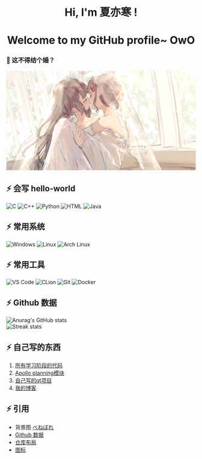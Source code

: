 

<h1 align="center" href = "https://yuri2078.github.io/">Hi, I'm <a>夏亦寒</a> !</h1>
<h1 align="center">Welcome to my GitHub profile~ OwO</h1>

### 👋 这不得结个婚？

<!--你好，这里是yuri2078

- 🔭 目前正在地球上大学
- 🌱 目前正在学习 Java、socket编程、Apollo
- 💬 
- 📫 QQ: 2078170658
- 😄 
- ⚡ 任何组织
- 插图来源 https://twitter.com/benevolels

-->



![](./yuri.png)



## ⚡ 会写 hello-world

<div>
    <img src="https://img.shields.io/badge/C-00599C?style=for-the-badge&logo=c&logoColor=white" alt="C"/>
    <img src="https://img.shields.io/badge/c++-%2300599C.svg?style=for-the-badge&logo=c%2B%2B&logoColor=white" alt="C++"/>
    <img src="https://img.shields.io/badge/python-3670A0?style=for-the-badge&logo=python&logoColor=ffdd54" alt="Python"/>
    <img src="https://img.shields.io/badge/-HTML-E34F26?style=for-the-badge&logo=html5&logoColor=white" alt="HTML"/>
    <img src="https://img.shields.io/badge/Java-007396?style=for-the-badge&logo=java&logoColor=white" alt="Java"/>
</div>

## ⚡ 常用系统

<div>
    <img src="https://img.shields.io/badge/-Windows-2088FF?style=for-the-badge&logo=windows&logoColor=white" alt="Windows"/>
    <img src="https://img.shields.io/badge/Linux-FCC624?style=for-the-badge&logo=linux&logoColor=black" alt="Linux"/>
    <img src="https://img.shields.io/badge/Arch_Linux-1793D1?style=for-the-badge&logo=arch-linux&logoColor=white" alt="Arch Linux"/>
</div>

## ⚡ 常用工具

<div>
    <img src="https://img.shields.io/badge/-VS%20Code-007ACC?style=for-the-badge&logo=visual%20studio%20code&logoColor=white" alt="VS Code"/>
    <img src="https://img.shields.io/badge/CLion-007ACC?style=for-the-badge&logo=clion&logoColor=white" alt="CLion"/>
    <img src="https://img.shields.io/badge/-Git-E37400?style=for-the-badge&logo=git&logoColor=white" alt="Git"/>
    <img src="https://img.shields.io/badge/-Docker-2496ED?style=for-the-badge&logo=docker&logoColor=white" alt="Docker"/>
</div>

## ⚡ Github 数据

<div>
    <img src="https://github-readme-stats.vercel.app/api?username=yuri2078&theme=cobalt2&show_icons=true" alt="Anurag's GitHub stats"/>
</div>

<div>
    <img src="https://github-readme-streak-stats.herokuapp.com/?user=yuri2078&show_icons=true&theme=tokyonight" alt="Streak stats"/>
</div>

## ⚡ 自己写的东西

1. [所有学习阶段的代码](https://github.com/yuri2078/yuri)
2. [Apollo planning模块](https://github.com/yuri2078/planning)
3. [自己写的qt项目](https://github.com/yuri2078/yuriQt)
4. [我的博客](https://yuri2078.github.io/)

## ⚡ 引用

- 背景图 [べねぼれ](https://twitter.com/benevolels)
- [Github 数据](https://twitter.com/benevolels) 
- [仓库布局](https://github.com/edisonlee55/edisonlee55)
- [图标](https://shields.io/)
